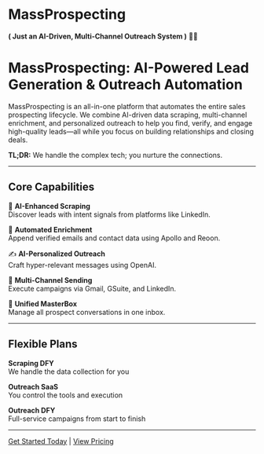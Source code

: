 # MassProspecting

**( Just an AI-Driven, Multi-Channel Outreach System )** 🤖✨

# MassProspecting: AI-Powered Lead Generation & Outreach Automation

MassProspecting is an all-in-one platform that automates the entire sales prospecting lifecycle. We combine AI-driven data scraping, multi-channel enrichment, and personalized outreach to help you find, verify, and engage high-quality leads—all while you focus on building relationships and closing deals.

**TL;DR:** We handle the complex tech; you nurture the connections.

---

## Core Capabilities

🤖 **AI-Enhanced Scraping**  
Discover leads with intent signals from platforms like LinkedIn.

📧 **Automated Enrichment**  
Append verified emails and contact data using Apollo and Reoon.

✍️ **AI-Personalized Outreach**  
Craft hyper-relevant messages using OpenAI.

📨 **Multi-Channel Sending**  
Execute campaigns via Gmail, GSuite, and LinkedIn.

💬 **Unified MasterBox**  
Manage all prospect conversations in one inbox.

---

## Flexible Plans

**Scraping DFY**  
We handle the data collection for you

**Outreach SaaS**  
You control the tools and execution

**Outreach DFY**  
Full-service campaigns from start to finish

---

[Get Started Today](https://massprospecting.com) | [View Pricing](https://massprospecting.com/main#pricing)